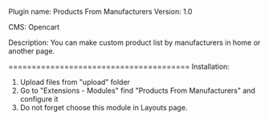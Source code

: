 
Plugin name: Products From Manufacturers
Version: 1.0

CMS:
Opencart

Description:
You can make custom product list by manufacturers in home or another page. 

=======================================
Installation:

1. Upload files from "upload" folder
2. Go to "Extensions - Modules" find "Products From Manufacturers" and configure it
3. Do not forget choose this module in Layouts page.
